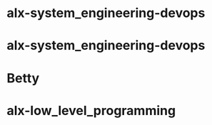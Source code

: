 # alx-system_engineering-devops
# alx-system_engineering-devops
# Betty
# alx-low_level_programming
